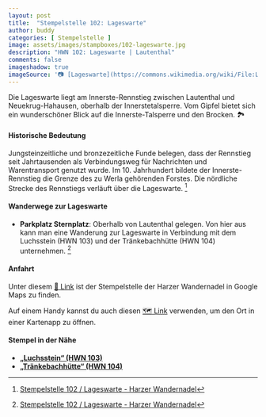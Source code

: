 ```yaml
---
layout: post
title:  "Stempelstelle 102: Lageswarte"
author: buddy
categories: [ Stempelstelle ]
image: assets/images/stampboxes/102-lageswarte.jpg
description: "HWN 102: Lageswarte | Lautenthal"
comments: false
imageshadow: true
imageSource: '📷 [Lageswarte](https://commons.wikimedia.org/wiki/File:Lageswarte.JPG) von <a href="//commons.wikimedia.org/wiki/User:B.Thomas95" title="User:B.Thomas95">Thomas Binder</a> unter Lizenz [CC BY-SA 4.0](https://creativecommons.org/licenses/by-sa/4.0)'
---
```


Die Lageswarte liegt am Innerste-Rennstieg zwischen Lautenthal und Neuekrug-Hahausen, oberhalb der Innerstetalsperre. Vom Gipfel bietet sich ein wunderschöner Blick auf die Innerste-Talsperre und den Brocken. 🏞️

#### Historische Bedeutung

Jungsteinzeitliche und bronzezeitliche Funde belegen, dass der Rennstieg seit Jahrtausenden als Verbindungsweg für Nachrichten und Warentransport genutzt wurde. Im 10. Jahrhundert bildete der Innerste-Rennstieg die Grenze des zu Werla gehörenden Forstes. Die nördliche Strecke des Rennstiegs verläuft über die Lageswarte. [^1]

#### Wanderwege zur Lageswarte

- **Parkplatz Sternplatz**: Oberhalb von Lautenthal gelegen. Von hier aus kann man eine Wanderung zur Lageswarte in Verbindung mit dem Luchsstein (HWN 103) und der Tränkebachhütte (HWN 104) unternehmen. [^1]

#### Anfahrt

Unter diesem [📍 Link](https://www.google.com/maps/dir/?api=1&origin=&destination=51.91484%2C%2010.25144) ist der Stempelstelle der Harzer Wandernadel in Google Maps zu finden.

<div class="android-only">
  Auf einem Handy kannst du auch diesen 
  <a href="geo:51.91484,10.25144">🗺️ Link</a> 
  verwenden, um den Ort in einer Kartenapp zu öffnen.
  <p></p>
</div>

#### Stempel in der Nähe

- [**„Luchsstein“ (HWN 103)**](/stempelstelle-103-luchsstein)
- [**„Tränkebachhütte“ (HWN 104)**](/stempelstelle-104-traenkebachhuette)

[^1]: [Stempelstelle 102 / Lageswarte - Harzer Wandernadel](https://www.harzer-wandernadel.de/stempelstellen/uebersichtskarte/stempelstelle-102-lageswarte/)
